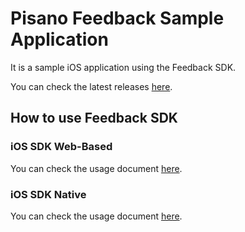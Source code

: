 # Pisano Feedback Sample Application

It is a sample iOS application using the Feedback SDK.

You can check the latest releases [here](https://github.com/Pisano/pisano-ios).

## How to use Feedback SDK

### iOS SDK Web-Based

You can check the usage document [here](https://github.com/Pisano/feedback-sample-ios-app/blob/main/iOS_SDK_Web_Based.md).

### iOS SDK Native

You can check the usage document [here](https://github.com/Pisano/feedback-sample-ios-app/blob/main/iOS_SDK_Native.md).
